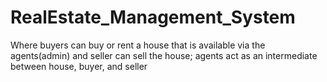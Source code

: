 # RealEstate_Management_System
Where buyers can buy or rent a house that is available via the agents(admin) and seller can sell the house; agents act as an intermediate between house, buyer, and seller
